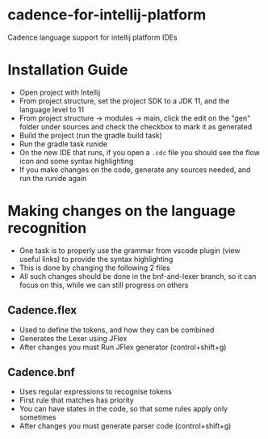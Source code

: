# cadence-for-intellij-platform
Cadence language support for intellij platform IDEs

# Installation Guide
- Open project with Intellij
- From project structure, set the project SDK to a JDK 11, and the language level to 11
- From project structure -> modules -> main, click the edit on the "gen" folder under sources and check the checkbox to mark it as generated
- Build the project (run the gradle build task)
- Run the gradle task runide
- On the new IDE that runs, if you open a `.cdc` file you should see the flow icon and some syntax highlighting
- If you make changes on the code, generate any sources needed, and run the runide again


# Making changes on the language recognition
- One task is to properly use the grammar from vscode plugin (view useful links) to provide the syntax highlighting
- This is done by changing the following 2 files
- All such changes should be done in the bnf-and-lexer branch, so it can focus on this, while we can still progress on others
## Cadence.flex
- Used to define the tokens, and how they can be combined
- Generates the Lexer using JFlex
- After changes you must Run JFlex generator (control+shift+g)

## Cadence.bnf
- Uses regular expressions to recognise tokens
- First rule that matches has priority
- You can have states in the code, so that some rules apply only sometimes
- After changes you must generate parser code (control+shift+g)
